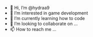 - 👋 Hi, I’m @hydraa9
- 👀 I’m interested in game development
- 🌱 I’m currently learning how to code
- 💞️ I’m looking to collaborate on ...
- 📫 How to reach me ...

<!---
hydraa9/hydraa9 is a ✨ special ✨ repository because its `README.md` (this file) appears on your GitHub profile.
You can click the Preview link to take a look at your changes.
--->
